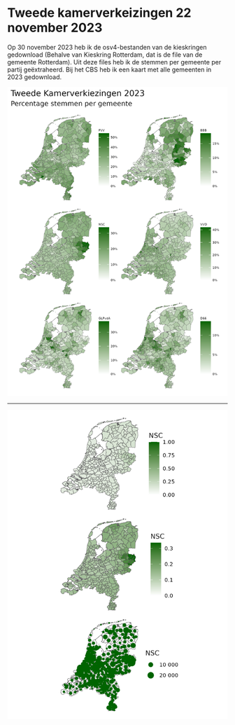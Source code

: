 # Tweede kamerverkeizingen 22 november 2023
Op 30 november 2023 heb ik de osv4-bestanden van de kieskringen gedownload (Behalve van Kieskring Rotterdam, dat is de file van de gemeente Rotterdam). Uit deze files heb ik de stemmen per gemeente per partij geëxtraheerd. Bij het CBS heb ik een kaart met alle gemeenten in 2023 gedownload.


![top-6-partijen](09_output/top-6.png)


 ---
 
 
 ![types](09_output/types.png)

